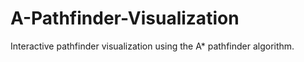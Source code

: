 # A-Pathfinder-Visualization
Interactive pathfinder visualization using the A* pathfinder algorithm. 
